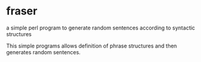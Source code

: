 # fraser
a simple perl program to generate random sentences according to syntactic structures

This simple programs allows definition of phrase structures and then generates random sentences.
